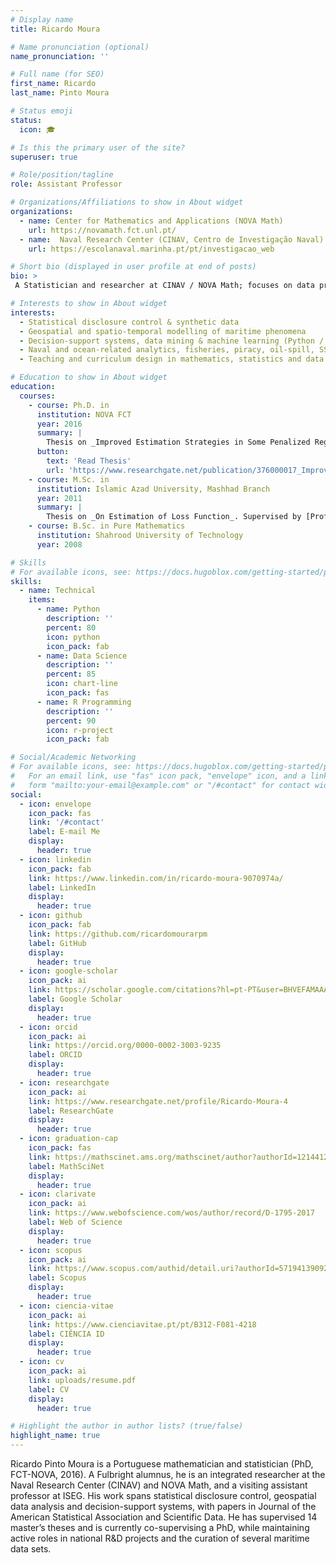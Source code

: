 ```yaml
---
# Display name
title: Ricardo Moura

# Name pronunciation (optional)
name_pronunciation: ''

# Full name (for SEO)
first_name: Ricardo
last_name: Pinto Moura

# Status emoji
status:
  icon: 🎓

# Is this the primary user of the site?
superuser: true

# Role/position/tagline
role: Assistant Professor

# Organizations/Affiliations to show in About widget
organizations:
  - name: Center for Mathematics and Applications (NOVA Math)
    url: https://novamath.fct.unl.pt/
  - name:  Naval Research Center (CINAV, Centro de Investigação Naval)
    url: https://escolanaval.marinha.pt/pt/investigacao_web

# Short bio (displayed in user profile at end of posts)
bio: >
 A Statistician and researcher at CINAV / NOVA Math; focuses on data privacy and maritime analytics.

# Interests to show in About widget
interests:
  - Statistical disclosure control & synthetic data
  - Geospatial and spatio-temporal modelling of maritime phenomena
  - Decision-support systems, data mining & machine learning (Python / R)
  - Naval and ocean-related analytics, fisheries, piracy, oil-spill, SST
  - Teaching and curriculum design in mathematics, statistics and data science

# Education to show in About widget
education:
  courses:
    - course: Ph.D. in 
      institution: NOVA FCT
      year: 2016
      summary: |
        Thesis on _Improved Estimation Strategies in Some Penalized Regression Models_. Supervised by [Prof Mohammad Arashi](https://prof.um.ac.ir/arashi). Presented papers at 7 conferences with the contributions being published in 4 journals.
      button:
        text: 'Read Thesis'
        url: 'https://www.researchgate.net/publication/376000017_Improved_Estimators_in_Some_Penalized_Linear_Regression_Models'
    - course: M.Sc. in 
      institution: Islamic Azad University, Mashhad Branch
      year: 2011
      summary: |
        Thesis on _On Estimation of Loss Function_. Supervised by [Prof Mohammad Arashi](https://prof.um.ac.ir/arashi). Presented papers at 2 conferences with the contributions being published in 1 journal.
    - course: B.Sc. in Pure Mathematics
      institution: Shahrood University of Technology
      year: 2008

# Skills
# For available icons, see: https://docs.hugoblox.com/getting-started/page-builder/#icons
skills:
  - name: Technical
    items:
      - name: Python
        description: ''
        percent: 80
        icon: python
        icon_pack: fab
      - name: Data Science
        description: ''
        percent: 85
        icon: chart-line
        icon_pack: fas
      - name: R Programming
        description: ''
        percent: 90
        icon: r-project
        icon_pack: fab

# Social/Academic Networking
# For available icons, see: https://docs.hugoblox.com/getting-started/page-builder/#icons
#   For an email link, use "fas" icon pack, "envelope" icon, and a link in the
#   form "mailto:your-email@example.com" or "/#contact" for contact widget.
social:
  - icon: envelope
    icon_pack: fas
    link: '/#contact'
    label: E-mail Me
    display:
      header: true
  - icon: linkedin
    icon_pack: fab
    link: https://www.linkedin.com/in/ricardo-moura-9070974a/
    label: LinkedIn
    display:
      header: true
  - icon: github
    icon_pack: fab
    link: https://github.com/ricardomourarpm
    label: GitHub
    display:
      header: true
  - icon: google-scholar
    icon_pack: ai
    link: https://scholar.google.com/citations?hl=pt-PT&user=BHVEFAMAAAAJ
    label: Google Scholar
    display:
      header: true
  - icon: orcid
    icon_pack: ai
    link: https://orcid.org/0000-0002-3003-9235
    label: ORCID
    display:
      header: true
  - icon: researchgate
    icon_pack: ai
    link: https://www.researchgate.net/profile/Ricardo-Moura-4
    label: ResearchGate
    display:
      header: true
  - icon: graduation-cap
    icon_pack: fas
    link: https://mathscinet.ams.org/mathscinet/author?authorId=1214412
    label: MathSciNet
    display:
      header: true
  - icon: clarivate
    icon_pack: ai
    link: https://www.webofscience.com/wos/author/record/D-1795-2017
    label: Web of Science
    display:
      header: true
  - icon: scopus
    icon_pack: ai
    link: https://www.scopus.com/authid/detail.uri?authorId=57194139092
    label: Scopus
    display:
      header: true
  - icon: ciencia-vitae
    icon_pack: ai
    link: https://www.cienciavitae.pt/pt/B312-F081-4218
    label: CIÊNCIA ID  
    display:
      header: true
  - icon: cv
    icon_pack: ai
    link: uploads/resume.pdf
    label: CV
    display:
      header: true

# Highlight the author in author lists? (true/false)
highlight_name: true
---
```


Ricardo Pinto Moura is a Portuguese mathematician and statistician (PhD, FCT-NOVA, 2016). A Fulbright alumnus, he is an integrated researcher at the Naval Research Center (CINAV) and NOVA Math, and a visiting assistant professor at ISEG. His work spans statistical disclosure control, geospatial data analysis and decision-support systems, with papers in Journal of the American Statistical Association and Scientific Data. He has supervised 14 master’s theses and is currently co-supervising a PhD, while maintaining active roles in national R&D projects and the curation of several maritime data sets.
